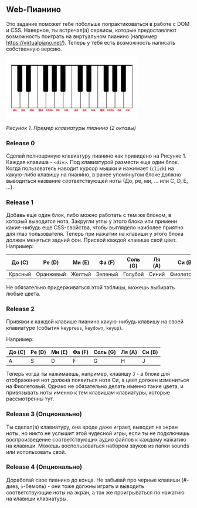 ## Web-Пианино

Это задание поможет тебе побольше попрактиковаться в работе с DOM и CSS. Наверное, ты встречал(а) сервисы, которые предоставляют возможность поиграть на виртуальном пианино (например https://virtualpiano.net/). Теперь у тебя есть возможность написать собственную версию.

![](readme-assets/piano.png)

_Рисунок 1. Пример клавиатуры пианино (2 октавы)_

### Release 0

Сделай полноценную клавиатуру пианино как привидено на Рисунке 1. Каждая клавиша - `<div>`. Под клавиатурой размести еще один блок. Когда пользователь наводит курсор мышки и нажимает (`click`) на какую-либо клавишу на пианино, в ранее упомянутом блоке должно выводиться название соответствующей ноты (До, ре, ми, ... или C, D, E, ...).

### Release 1

Добавь еще один блок, либо можно работать с тем же блоком, в который выводится нота. Закругли углы у этого блока или примени какие-нибудь еще CSS-свойства, чтобы выглядело наиболее приятно для глаз пользователя. Теперь при нажатии на клавиши у этого блока должен меняться задний фон. Присвой каждой клавише свой цвет. Например:

| До (C)  | Ре (D)    | Ми (E) | Фа (F)  | Соль (G) | Ля (A) | Си (B)     |
| ------- | --------- | ------ | ------- | -------- | ------ | ---------- |
| Красный | Оранжевый | Желтый | Зеленый | Голубой  | Синий  | Фиолетовый |

Не обязательно придерживаться этой таблицы, можешь выбирать любые цвета.

### Release 2

Привяжи к каждой клавише пианино какую-нибудь клавишу на своей клавиатуре (события `keypress`, `keydown`, `keyup`).

Например:

| До (C) | Ре (D) | Ми (E) | Фа (F) | Соль (G) | Ля (A) | Си (B) |
| ------ | ------ | ------ | ------ | -------- | ------ | ------ |
| A      | S      | D      | F      | G        | H      | J      |

Теперь когда ты нажимаешь, например, клавишу `J` - в блоке для отображения нот должна появиться нота Си, а цвет должен измениться на Фиолетовый. Однако не обязательно делать именно такие цвета, и привязывать ноты именно к тем клавишам клавиатуры, которые рассмотренны тут.

### Release 3 (Опционально)

Ты сделал(а) клавиатуру, она вроде даже играет, выводит на экран ноты, но никто не услышит этой чудесной игры, если ты не подключишь воспроизведение соответствующих аудио файлов к каждому нажатию на клавиши. Можешь воспользоваться набором звуков из папки sounds или использовать свой.

### Release 4 (Опционально)

Доработай свое пианино до конца. Не забывай про черные клавиши (#-диез, ♭-бемоль) - они тоже должны играть и выводить соответствующие ноты на экран, а так же проигрываться по нажатию на клавиши клавиатуры.
